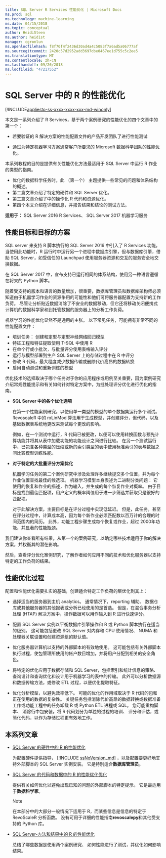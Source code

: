```yaml
---
title: SQL Server R Services 性能优化 | Microsoft Docs
ms.prod: sql
ms.technology: machine-learning
ms.date: 04/15/2018
ms.topic: conceptual
author: HeidiSteen
ms.author: heidist
manager: cgronlun
ms.openlocfilehash: f8f70f4f2436d30ad4a4c5083f7a6ad5a06777af
ms.sourcegitcommit: 2420c57d2952add3697dbe0467ee1d755c5c2ee5
ms.translationtype: MT
ms.contentlocale: zh-CN
ms.lasthandoff: 09/26/2018
ms.locfileid: "47217552"
---
```

# <a name="performance-tuning-for-r-in-sql-server"></a>SQL Server 中的 R 的性能优化
[!INCLUDE[appliesto-ss-xxxx-xxxx-xxx-md-winonly](../../includes/appliesto-ss-xxxx-xxxx-xxx-md-winonly.md)]

本文是一系列介绍了 R Services，基于两个案例研究的性能优化的四个文章中的第一个：

- 若要验证的 R 解决方案的性能配置文件的产品开发团队了进行性能测试

- 通过为特定机器学习方案通常客户所要求的 Microsoft 数据科学团队的性能优化。

本系列教程的目的是提供有关性能优化方法最适用于 SQL Server 中运行 R 作业的类型的指南。

+ 优化的数据科学任务时，此 （第一个） 主题提供一些常见的问题和体系结构的概述。
+ 第二篇文章介绍了特定的硬件和 SQL Server 优化。
+ 第三篇文章介绍了中的操作化 R 代码和资源优化。
+ 第四个本文介绍在详细信息，并报告结果和结论的测试方法。

**适用于：** SQL Server 2016 R Services、 SQL Server 2017 机器学习服务

## <a name="performance-goals-and-targeted-scenarios"></a>性能目标和目标的方案

SQL server 来支持 R 脚本执行的 SQL Server 2016 中引入了 R Services 功能。 当使用此功能时，R 运行时中运行另一个进程中数据库引擎，但与数据库引擎，借助 SQL Server，如受信任的 Launchpad 使用服务器资源和交互的服务安全地交换数据。

在 SQL Server 2017 中，宣布支持已运行相同的体系结构，使用另一种语言遵循在将来的 Python 脚本。

随着受支持的版本和语言的数量增加，很重要，数据库管理员和数据库架构师必须知道由于机器学习作业的资源争用的可能性和他们可将服务器配置为支持新的工作负荷。 尽管让分析贴近数据消除了不安全的数据移动，但它还将移动关闭便携式计算机的数据科学家和到托管数据的服务器上的分析工作负荷。

机器学习的性能优化显然不是通用的主张。 以下常见任务，可能拥有非常不同的性能配置文件：

- 培训任务： 创建和定型与定型神经网络回归模型
- 特征工程和特征提取使用 T-SQL 中使用 R
- 在单个行或小批次，与批量评分使用表格输入评分
- 运行与模型部署到生产 SQL Server 上的存储过程中在 R 中评分
- 修改 R 代码，最大程度减少数据传输或删除代价高昂的数据转换
- 启用自动测试和重新训练的模型

优化技术的选择取决于哪个任务对于你的应用程序或用例至关重要，因为案例研究介绍常规性能提示和有关如何针对特定方案中，为批处理评分优化进行优化的指南。

+ **SQL Server 中的各个优化选项**

    在第一个性能案例研究，以使用单一类型的模型的单个数据集运行多个测试。 RevoscaleR 中的 rxLinMod 算法用于生成模型，并创建评分，但代码，以及基础数据表系统地更改来测试每个更改的影响。

    例如，在一个测试中运行，R 代码已被更改，以便可以使用转换函数与预先计算功能并将其从表中加载功能的功能设计之间进行比较。 在另一个测试运行中，已包含各种类型的压缩或新的索引类型的表中使用标准索引的表与数据之间比较模型训练性能。

+ **对于特定的大批量评分方案优化**

    机器学习任务的第二个案例研究中涉及处理许多继续提交多个位置，并为每个作业位置查找最佳的候选项。 机器学习模型本身表述为二进制分类问题： 它使用的恢复和作业的描述，作为输入，并生成的每个恢复作业对概率。 由于目标是找到最佳匹配项，用户定义的概率阈值用于进一步筛选并获取只是很好的匹配项。

    对于此解决方案，主要目标是在评分过程中实现低延迟。 但是，此任务，甚至在评分过程中，计算成本高，因为每个新作业必须匹配数以百万计的合理的时间范围内的简历。 此外，功能工程步骤生成每个恢复或作业，超过 2000年功能，并显著的性能瓶颈。

我们建议你查看所有结果，从第一个的案例研究，以确定哪些技术适用于你的解决方案，并权衡其的潜在影响。

然后，查看评分优化案例研究，了解作者如何应用不同的技术和优化服务器以支持特定的工作负荷的结果。

## <a name="performance-optimization-process"></a>性能优化过程

配置和性能优化需要扎实的基础，创建适合特定工作负荷的层优化到其上：

- 选择适当的服务器到主机 analytics。 通常情况下，reporting 辅助、 数据仓库或其他服务器的其他报表或分析已经使用的是首选。 但是，在混合事务分析处理 (HTAP) 解决方案中，操作数据可以用作输入到 R 进行快速评分。

- 配置 SQL Server 实例以平衡数据库引擎操作和 R 或 Python 脚本执行在适当的级别。 这可能包括更改 SQL Server 对内存和 CPU 使用情况、 NUMA 和处理器关联设置和创建资源组的默认值。

- 优化服务器计算机以支持的外部脚本的有效地使用。 这可能包括有关外部脚本执行过程，使包管理所使用的帐户数目增加，并将用户分配到相关的安全角色。

- 将特定的优化应用于数据存储和 SQL Server，包括索引和统计信息的策略、 查询设计和查询优化和设计用于机器学习的表中的传输。 此外可以分析数据源和数据传输方法，或修改 ETL 过程，以便优化提取特征。

- 优化分析模型，以避免效率低下。 可能的优化的作用域取决于 R 代码的包和正在使用的数据的复杂性。 关键任务包括消除代价高昂的数据转换或数据准备工作或功能工程中的任务卸载 R 或 Python ETL 进程或 SQL。 您可能重构脚本、 消除行中包安装，将 R 代码划分为单独的过程的培训、 评分和评估，或简化代码，以作为存储过程更有效地工作。

## <a name="articles-in-this-series"></a>本系列文章

+ [SQL Server 的硬件中的 R 的性能优化](..\r\sql-server-configuration-r-services.md)

    为配置硬件提供指导， [!INCLUDE [ssNoVersion_md](..\..\includes\ssnoversion-md.md)] ，以及配置要更好地支持外部脚本的 SQL Server 实例安装。 它是特别适合**数据库管理员**。

+ [SQL Server 的代码和数据中的 R 的性能优化优化](..\r\r-and-data-optimization-r-services.md)

    提供有关如何优化以避免出现已知的问题的外部脚本的特定提示。 它是最适用于**数据科学家**。

    > [!NOTE]
    > 在本部分中的大部分一般情况下适用于 R，而某些信息是信息的特定于 RevoScaleR 分析函数。 没有可用于详细的性能指南**revoscalepy**和其他受支持的 Python 库。
    >

+ [SQL Server-方法和结果中的 R 的性能优化](..\r\performance-case-study-r-services.md)

    总结了哪些数据是使用两个案例研究、 如何性能进行了测试，并优化如何影响结果。
